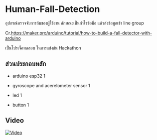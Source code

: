 # Human-Fall-Detection

อุปกรณ์ตรวจจับการล้มของผู้ใช้งาน ลักษณะเป็นกำไรข้อมือ แล้วส่งข้อมูลเข้า line group

Cr.https://maker.pro/arduino/tutorial/how-to-build-a-fall-detector-with-arduino

เป็นโปรเจ็คทดสอบ ในการแข่งขัน Hackathon

## ส่วนประกอบหลัก

 - arduino esp32 1

 - gyroscope and acerelometer sensor 1

 - led 1

 - button 1

## Video
[![Video](http://img.youtube.com/vi/hLk3kNMiKKE/0.jpg)](http://www.youtube.com/watch?v=hLk3kNMiKKE "")

